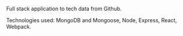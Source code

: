 Full stack application to tech data from Github.

Technologies used: MongoDB and Mongoose, Node, Express, React, Webpack.

